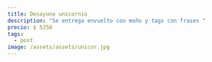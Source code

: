 ```yaml
---
title: Desayuno unicornio
description: "Se entrega envuelto con moño y tags con frases "
precio: $ 5250
tags:
  - post
image: /assets/assets/unicor.jpg
---
```

